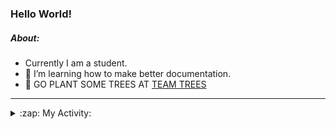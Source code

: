 ### Hello World!

##### About:
- Currently I am a student.
- 🌱 I’m learning how to make better documentation.
- 🌱 GO PLANT SOME TREES AT [TEAM TREES](https://teamtrees.org/)

---
<details>
  <summary>:zap: My Activity:</summary>
  
<!--START_SECTION:waka-->
![Code Time](http://img.shields.io/badge/Code%20Time-1%2C006%20hrs%2015%20mins-blue)

**I'm a Night 🦉** 

```text
🌞 Morning    94 commits     ███░░░░░░░░░░░░░░░░░░░░░░   13.49% 
🌆 Daytime    153 commits    █████░░░░░░░░░░░░░░░░░░░░   21.95% 
🌃 Evening    216 commits    ███████░░░░░░░░░░░░░░░░░░   30.99% 
🌙 Night      234 commits    ████████░░░░░░░░░░░░░░░░░   33.57%

```
📅 **I'm Most Productive on Tuesday** 

```text
Monday       105 commits    ███░░░░░░░░░░░░░░░░░░░░░░   15.06% 
Tuesday      133 commits    ████░░░░░░░░░░░░░░░░░░░░░   19.08% 
Wednesday    78 commits     ██░░░░░░░░░░░░░░░░░░░░░░░   11.19% 
Thursday     100 commits    ███░░░░░░░░░░░░░░░░░░░░░░   14.35% 
Friday       97 commits     ███░░░░░░░░░░░░░░░░░░░░░░   13.92% 
Saturday     76 commits     ██░░░░░░░░░░░░░░░░░░░░░░░   10.9% 
Sunday       108 commits    ███░░░░░░░░░░░░░░░░░░░░░░   15.49%

```


📊 **This Week I Spent My Time On** 

```text
🔥 Editors: 
VS Code                  9 hrs 12 mins       █████████████████████████   100.0%

🐱‍💻 Projects: 
CSF22                    4 hrs 50 mins       █████████████░░░░░░░░░░░░   52.54% 
praise-demo              2 hrs 41 mins       ███████░░░░░░░░░░░░░░░░░░   29.18% 
file-utils               1 hr 41 mins        ████░░░░░░░░░░░░░░░░░░░░░   18.28%

```


 Last Updated on 20/01/2023 04:04:09 UTC
<!--END_SECTION:waka-->
</details>
